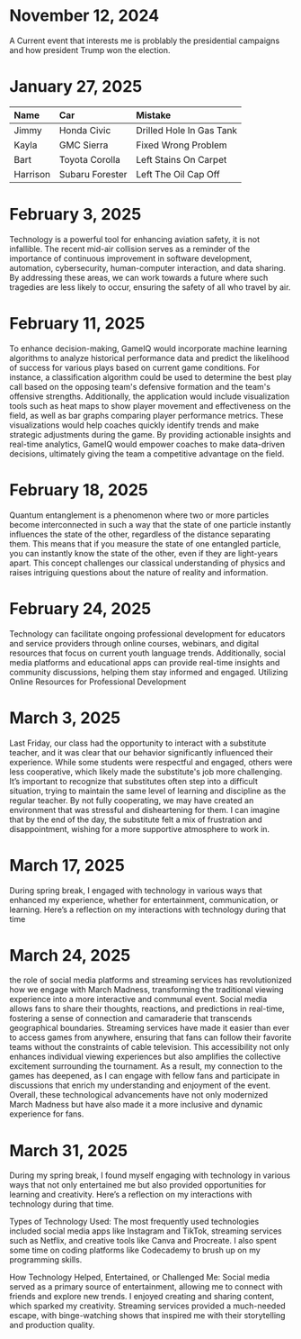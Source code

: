 # November 12, 2024
A Current event that interests me is problably the presidential campaigns and how president Trump won the election.
# January 27, 2025
| Name     | Car | Mistake |
| :------- | :-- | :------ |
| Jimmy    |  Honda Civic   |    Drilled Hole In Gas Tank     |
| Kayla    |  GMC Sierra   |    Fixed Wrong Problem     |
| Bart     |   Toyota Corolla  |    Left Stains On Carpet     |
| Harrison |  Subaru Forester   |    Left The Oil Cap Off     |
# February 3, 2025
Technology is a powerful tool for enhancing aviation safety, it is not infallible. The recent mid-air collision serves as a reminder of the importance of continuous improvement in software development, automation, cybersecurity, human-computer interaction, and data sharing. By addressing these areas, we can work towards a future where such tragedies are less likely to occur, ensuring the safety of all who travel by air.
# February 11, 2025
To enhance decision-making, GameIQ would incorporate machine learning algorithms to analyze historical performance data and predict the likelihood of success for various plays based on current game conditions. For instance, a classification algorithm could be used to determine the best play call based on the opposing team's defensive formation and the team's offensive strengths. Additionally, the application would include visualization tools such as heat maps to show player movement and effectiveness on the field, as well as bar graphs comparing player performance metrics. These visualizations would help coaches quickly identify trends and make strategic adjustments during the game. By providing actionable insights and real-time analytics, GameIQ would empower coaches to make data-driven decisions, ultimately giving the team a competitive advantage on the field.
# February 18, 2025
Quantum entanglement is a phenomenon where two or more particles become interconnected in such a way that the state of one particle instantly influences the state of the other, regardless of the distance separating them. This means that if you measure the state of one entangled particle, you can instantly know the state of the other, even if they are light-years apart. This concept challenges our classical understanding of physics and raises intriguing questions about the nature of reality and information.
# February 24, 2025
Technology can facilitate ongoing professional development for educators and service providers through online courses, webinars, and digital resources that focus on current youth language trends. Additionally, social media platforms and educational apps can provide real-time insights and community discussions, helping them stay informed and engaged. Utilizing Online Resources for Professional Development
# March 3, 2025
Last Friday, our class had the opportunity to interact with a substitute teacher, and it was clear that our behavior significantly influenced their experience. While some students were respectful and engaged, others were less cooperative, which likely made the substitute's job more challenging. It’s important to recognize that substitutes often step into a difficult situation, trying to maintain the same level of learning and discipline as the regular teacher. By not fully cooperating, we may have created an environment that was stressful and disheartening for them. I can imagine that by the end of the day, the substitute felt a mix of frustration and disappointment, wishing for a more supportive atmosphere to work in.
# March 17, 2025
During spring break, I engaged with technology in various ways that enhanced my experience, whether for entertainment, communication, or learning. Here’s a reflection on my interactions with technology during that time
# March 24, 2025
the role of social media platforms and streaming services has revolutionized how we engage with March Madness, transforming the traditional viewing experience into a more interactive and communal event. Social media allows fans to share their thoughts, reactions, and predictions in real-time, fostering a sense of connection and camaraderie that transcends geographical boundaries. Streaming services have made it easier than ever to access games from anywhere, ensuring that fans can follow their favorite teams without the constraints of cable television. This accessibility not only enhances individual viewing experiences but also amplifies the collective excitement surrounding the tournament. As a result, my connection to the games has deepened, as I can engage with fellow fans and participate in discussions that enrich my understanding and enjoyment of the event. Overall, these technological advancements have not only modernized March Madness but have also made it a more inclusive and dynamic experience for fans.
# March 31, 2025
During my spring break, I found myself engaging with technology in various ways that not only entertained me but also provided opportunities for learning and creativity. Here’s a reflection on my interactions with technology during that time.

Types of Technology Used: The most frequently used technologies included social media apps like Instagram and TikTok, streaming services such as Netflix, and creative tools like Canva and Procreate. I also spent some time on coding platforms like Codecademy to brush up on my programming skills.

How Technology Helped, Entertained, or Challenged Me: Social media served as a primary source of entertainment, allowing me to connect with friends and explore new trends. I enjoyed creating and sharing content, which sparked my creativity. Streaming services provided a much-needed escape, with binge-watching shows that inspired me with their storytelling and production quality.

